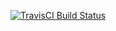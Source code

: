 [![TravisCI Build Status](https://travis-ci.org/thomasuster/hmm-hxcpp-travis.svg?branch=master)](https://travis-ci.org/thomasuster/hmm-hxcpp-travis)